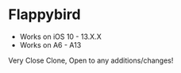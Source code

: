 # Flappybird

* Works on iOS 10 - 13.X.X
* Works on A6 - A13

Very Close Clone, Open to any additions/changes!
